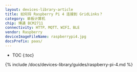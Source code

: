 ```yaml
---
layout: devices-library-article
title: 如何将 Raspberry Pi 4 连接到 GridLinks？
category: 单板计算机
chip: 博通 BCM2711
connectivity: HTTP、MQTT、WIFI、BLE
vendor: Raspberry
deviceImageFileName: raspberrypi4.jpg
docsPrefix: paas/
---
```


* TOC
{:toc}

{% include /docs/devices-library/guides/raspberry-pi-4.md %}